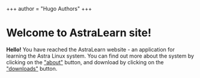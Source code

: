 +++
author = "Hugo Authors"
+++

# Welcome to AstraLearn site!
**Hello!** You have reached the AstraLearn website - an application for learning the Astra Linux system. You can find out more about the system by clicking on the ["about"](https://anyatomik.github.io/astra_learn/about/) button, and download by clicking on the ["downloads"](https://anyatomik.github.io/astra_learn/downloads/) button.
